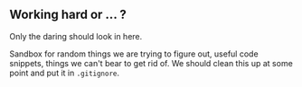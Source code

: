 ## Working hard or ... ?
Only the daring should look in here.

Sandbox for random things we are trying to figure out, useful code snippets, things we can't bear to get rid of. We should clean this up at some point and put it in `.gitignore`.
